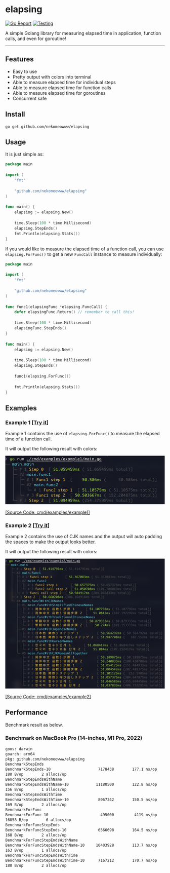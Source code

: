 # elapsing

[![Go Report](https://goreportcard.com/badge/github.com/nekomeowww/elapsing)](https://goreportcard.com/report/github.com/nekomeowww/elapsing)
[![Testing](https://github.com/nekomeowww/elapsing/actions/workflows/ci.yml/badge.svg)](https://github.com/nekomeowww/elapsing/actions/workflows/ci.yml)

A simple Golang library for measuring elapsed time in application, function calls, and even for goroutine!

---

## Features

- Easy to use
- Pretty output with colors into terminal
- Able to measure elapsed time for individual steps
- Able to measure elapsed time for function calls
- Able to measure elapsed time for goroutines
- Concurrent safe

## Install

```shell
go get github.com/nekomeowww/elapsing
```

## Usage

It is just simple as:

```go
package main

import (
    "fmt"

    "github.com/nekomeowww/elapsing"
)

func main() {
    elapsing := elapsing.New()

    time.Sleep(100 * time.Millisecond)
    elapsing.StepEnds()
    fmt.Println(elapsing.Stats())
}
```

If you would like to measure the elapsed time of a function call, you can use `elapsing.ForFunc()` to get a new `FuncCall` instance to measure individually:

```go
package main

import (
    "fmt"

    "github.com/nekomeowww/elapsing"
)

func func1(elapsingFunc *elapsing.FuncCall) {
    defer elapsingFunc.Return() // remember to call this!

    time.Sleep(100 * time.Millisecond)
    elapsingFunc.StepEnds()
}

func main() {
    elapsing := elapsing.New()

    time.Sleep(100 * time.Millisecond)
    elapsing.StepEnds()

    func1(elapsing.ForFunc())

    fmt.Println(elapsing.Stats())
}
```

## Examples

### Example 1 [[Try it]](https://go.dev/play/p/gpZziPOabFI)

Example 1 contains the use of `elapsing.ForFunc()` to measure the elapsed time of a function call.

It will output the following result with colors:

![screenshot with colors](https://raw.githubusercontent.com/nekomeowww/elapsing/main/docs/screenshots-01.png)

[[Source Code: cmd/examples/example1]](https://github.com/nekomeowww/elapsing/tree/main/cmd/examples/example1)

### Example 2 [[Try it]](https://go.dev/play/p/Cbpxdnc-q-m)

Example 2 contains the use of CJK names and the output will auto padding the spaces to make the output looks better.

It will output the following result with colors:

![screenshot with colors](https://raw.githubusercontent.com/nekomeowww/elapsing/main/docs/screenshots-02.png)

[[Source Code: cmd/examples/example2]](https://github.com/nekomeowww/elapsing/tree/main/cmd/examples/example2)

## Performance

Benchmark result as below.

### Benchmark on MacBook Pro (14-inches, M1 Pro, 2022)

```text
goos: darwin
goarch: arm64
pkg: github.com/nekomeowww/elapsing
BenchmarkStepEnds
BenchmarkStepEnds-10                     7178438        177.1 ns/op      180 B/op        2 allocs/op
BenchmarkStepEndsWithName
BenchmarkStepEndsWithName-10            11180500        122.8 ns/op      156 B/op        1 allocs/op
BenchmarkStepEndsWithTime
BenchmarkStepEndsWithTime-10             8067342        150.5 ns/op      169 B/op        2 allocs/op
BenchmarkForFunc
BenchmarkForFunc-10                       495000         4119 ns/op    16858 B/op        6 allocs/op
BenchmarkForFuncStepEnds
BenchmarkForFuncStepEnds-10              6566698        164.5 ns/op      168 B/op        2 allocs/op
BenchmarkForFuncStepEndsWithName
BenchmarkForFuncStepEndsWithName-10     10403928        113.7 ns/op      163 B/op        1 allocs/op
BenchmarkForFuncStepEndsWithTime
BenchmarkForFuncStepEndsWithTime-10      7167212        170.7 ns/op      180 B/op        2 allocs/op
```
